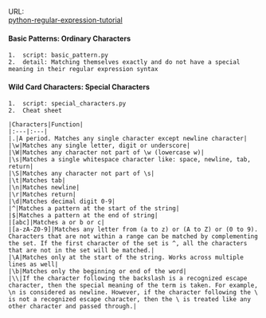 URL:    
[python-regular-expression-tutorial](https://www.datacamp.com/community/tutorials/python-regular-expression-tutorial)

#### Basic Patterns: Ordinary Characters
    1.  script: basic_pattern.py
    2.  detail: Matching themselves exactly and do not have a special meaning in their regular expression syntax

#### Wild Card Characters: Special Characters
    1.  script: special_characters.py
    2.  Cheat sheet
    
    |Characters|Function|
    |:---|:---|
    |.|A period. Matches any single character except newline character|
    |\w|Matches any single letter, digit or underscore|
    |\W|Matches any character not part of \w (lowercase w)|
    |\s|Matches a single whitespace character like: space, newline, tab, return|
    |\S|Matches any character not part of \s|
    |\t|Matches tab|
    |\n|Matches newline|
    |\r|Matches return|
    |\d|Matches decimal digit 0-9|
    |^|Matches a pattern at the start of the string|
    |$|Matches a pattern at the end of string|
    |[abc]|Matches a or b or c|
    |[a-zA-Z0-9]|Matches any letter from (a to z) or (A to Z) or (0 to 9). Characters that are not within a range can be matched by complementing the set. If the first character of the set is ^, all the characters that are not in the set will be matched.|
    |\A|Matches only at the start of the string. Works across multiple lines as well|
    |\b|Matches only the beginning or end of the word|
    |\\|If the character following the backslash is a recognized escape character, then the special meaning of the term is taken. For example, \n is considered as newline. However, if the character following the \ is not a recognized escape character, then the \ is treated like any other character and passed through.|
    
